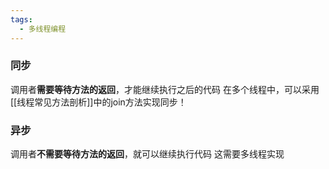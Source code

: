 ```yaml
---
tags:
  - 多线程编程
---
```


### 同步
调用者**需要等待方法的返回**，才能继续执行之后的代码
在多个线程中，可以采用[[线程常见方法剖析]]中的join方法实现同步！
### 异步
调用者**不需要等待方法的返回**，就可以继续执行代码
这需要多线程实现